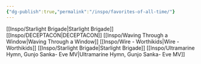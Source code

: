```yaml
---
{"dg-publish":true,"permalink":"/inspo/favorites-of-all-time/"}
---
```


[[Inspo/Starlight Brigade\|Starlight Brigade]]
[[Inspo/DECEPTACON\|DECEPTACON]]
[[Inspo/Waving Through a Window\|Waving Through a Window]]
[[Inspo/Wire - Worthikids\|Wire - Worthikids]]
[[Inspo/Starlight Brigade\|Starlight Brigade]]
[[Inspo/Ultramarine Hymn, Gunjo Sanka- Eve MV\|Ultramarine Hymn, Gunjo Sanka- Eve MV]]
